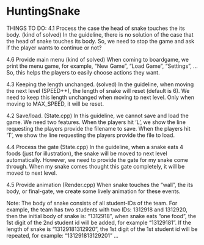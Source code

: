 # HuntingSnake

THINGS TO DO:
4.1 Process the case the head of snake touches the its body. (kind of solved)
In the guideline, there is no solution of the case that the head of snake touches its body.
So, we need to stop the game and ask if the player wants to continue or not?

4.6 Provide main menu (kind of solved)
When coming to boardgame, we print the menu game, for example, “New Game”, “Load
Game”, “Settings”, … So, this helps the players to easily choose actions they want.

4.3 Keeping the length unchanged. (solved)
In the guideline, when moving the next level (SPEED++), the length of snake will reset
(default is 6). We need to keep this length unchanged when moving to next level. Only
when moving to MAX_SPEED, it will be reset.

4.2 Save/load. (State.cpp)
In this guideline, we cannot save and load the game. We need two features. When the
players hit ‘L’, we show the line requesting the players provide the filename to save.
When the players hit ‘T’, we show the line requesting the players provide the file to load.


4.4 Process the gate (State.cpp)
In the guideline, when a snake eats 4 foods (just for illustration), the snake will be moved
to next level automatically. However, we need to provide the gate for my snake come
through. When my snake comes thought this gate completely, it will be moved to next
level.

4.5 Provide animation (Render.cpp)
When snake touches the “wall”, the its body, or final-gate, we create some lively
animation for these events.


Note: The body of snake consists of all student-IDs of the team. For example, the team
has two students with two IDs: 1312918 and 1312920, then the initial body of snake is:
“1312918”, when snake eats “one food”, the 1st digit of the 2nd student id will be added,
for example “13129181”. If the length of snake is “13129181312920”, the 1st digit of the
1st student id will be repeated, for example: “131291813129201” …

